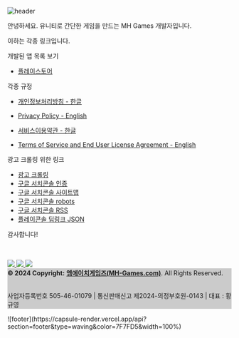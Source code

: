 ![header](https://capsule-render.vercel.app/api?type=waving&color=7F7FD5&text=%20엠에이치게임즈(MH-Games)%20%20&height=200&fontSize=60&fontColor=ffffff")

안녕하세요. 유니티로 간단한 게임을 만드는 MH Games 개발자입니다.

이하는 각종 링크입니다.

개발된 앱 목록 보기
- [플레이스토어](https://play.google.com/store/apps/dev?id=8046038540507244871)


각종 규정
- [개인정보처리방침 - 한글](https://mh-games.com/Privacy/)
- [Privacy Policy - English](https://mh-games.com/Privacy_en/)
  
- [서비스이용약관 - 한글](https://mh-games.com/Service/)
- [Terms of Service and End User License Agreement - English](https://mh-games.com/Service_en/)

  
광고 크롤링 위한 링크
- [광고 크롤링](https://mh-games.com/app-ads.txt)
- [구글 서치콘솔 인증](https://mh-games.com/googlefd894035d5ef7322.html)
- [구글 서치콘솔 사이트맵](https://mh-games.com/sitemap.xml)
- [구글 서치콘솔 robots](https://mh-games.com/robots.txt)
- [구글 서치콘솔 RSS](https://mh-games.com/feed.xml)
- [플레이콘솔 딥링크 JSON](https://mh-games.com/.well-known/assetlinks.json)

감사합니다!


<script async src="https://pagead2.googlesyndication.com/pagead/js/adsbygoogle.js?client=ca-pub-1346337765649621"
     crossorigin="anonymous"></script>

<!-- 디스플레이 광고 -->
<ins class="adsbygoogle"
     style="display:block"
     data-ad-client="ca-pub-1346337765649621"
     data-ad-slot="6732691974"
     data-ad-format="auto"
     data-full-width-responsive="true"></ins>
<script>
     (adsbygoogle = window.adsbygoogle || []).push({});
</script>
<br>
<br>

<footer class="bg-light text-center text-white">
  <!-- 스토어 -->
  <span>
    <a href="https://play.google.com/store/apps/dev?id=8046038540507244871">
      <img src="https://img.shields.io/badge/Store-414141?style=plastic&logo=GooglePlay&logoColor=white"/>
    </a>
  </span>
  <!-- 지메일 -->
  <span>
    <a href="https://mail.google.com/mail/?view=cm&fs=1&to=kalehwang410@gmail.com">
      <img src="https://img.shields.io/badge/Gmail-EA4335?style=plastic&logo=GMail&logoColor=white"/>
    </a>
  </span>
  <!-- 깃허브 -->
  <span>
    <a href="https://github.com/MH-Games">
      <img src="https://img.shields.io/badge/Github-181717?style=plastic&logo=Github&logoColor=white"/>
    </a>
  </span>
  <!-- Copyright -->
  <br>
  <div class="text-center p-3" style="background-color: rgba(0, 0, 0, 0.2);">
    <b> © 2024 Copyright:</b>
    <a class="text-white" href="https://MH-Games.com/"><b>엠에이치게임즈(MH-Games.com)</b></a>. All Rights Reserved.
    <p><br>사업자등록번호 505-46-01079 | 통신판매신고 제2024-의정부호원-0143 | 대표 : 황규영</p>
  </div>
  <!-- Copyright -->
</footer>
![footer](https://capsule-render.vercel.app/api?section=footer&type=waving&color=7F7FD5&width=100%)
